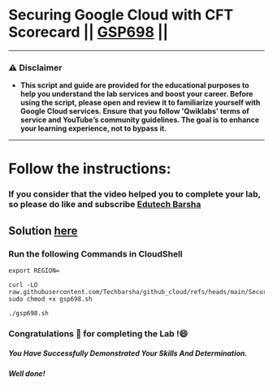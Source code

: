 # Securing Google Cloud with CFT Scorecard || [GSP698](https://www.cloudskillsboost.google/focuses/10437?parent=catalog) ||

---
### ⚠️ Disclaimer
- **This script and guide are provided for  the educational purposes to help you understand the lab services and boost your career. Before using the script, please open and review it to familiarize yourself with Google Cloud services. Ensure that you follow 'Qwiklabs' terms of service and YouTube’s community guidelines. The goal is to enhance your learning experience, not to bypass it.**
---
# Follow the instructions:
### If you consider that the video helped you to complete your lab, so please do like and subscribe [Edutech Barsha](https://www.youtube.com/@edutechbarsha)
## Solution [here](https://youtu.be/MSD-cTrPT_4)

### Run the following Commands in CloudShell

```
export REGION=
```
```
curl -LO raw.githubusercontent.com/Techbarsha/github_cloud/refs/heads/main/Securing%20Google%20Cloud%20with%20CFT%20Scorecard/gsp698.sh
sudo chmod +x gsp698.sh

./gsp698.sh
```
### Congratulations 🎉 for completing the Lab !😄

##### *You Have Successfully Demonstrated Your Skills And Determination.*

#### *Well done!*
